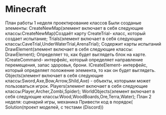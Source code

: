 # Minecraft
План работы
1 неделя 
проектирование классов
Были созданые элементы:
    CreateNewMap(элемент включает в себя следующие классы:CreateNewMap)Создаёт карту
    CreateTrial- класс, который создает испытание; 
    Trials(элемент включает в себя следующие классы:CaveTrial,UnderWaterTrial,ArenaTrial); Содержит карты испытаний
    DrawElement(элемент включает в себя следующие классы: DrawElement); Определяет то, как будет выглядеть блок на карте.
    ICreateCommand- интерфейс, который определяет направление перемещения, запас здоровья, брони.
    ICreateElement- интерфейс, который определяет положение элемента, то как он будет выглядеть.
    Objects(элемент включает в себя следующие классы:Sword,Axe,Bow,Arrow,Shild,Axe) - объекты, которыми может пользоваться игрок.
    Players(элемент включает в себя следующие классы:Player,Archer,Zombi,Spider); 
    WorldObjects(элемент включает в себя следующие классы:Wood,WoodBoards,Ore,Terra,Water); 
    План 2 неделя:
    сценарий игры, 
    механика
    Привести код в порядок( Solution(проект моделей, с тестами (Discord))
